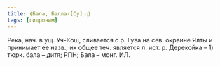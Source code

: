 ```yaml
---
title: ⦗Бала, Балла-[Су]⒯⦘
tags: [гидроним]
---
```


Река, нач. в ущ. Уч-Кош, сливается с р. Гува на сев. окраине Ялты и принимает ее
назв.; их общее теч. является л. ист. р. Дерекойка – 1) тюрк. бала – дитя; РПН;
Бала – монг. ИЛ.
